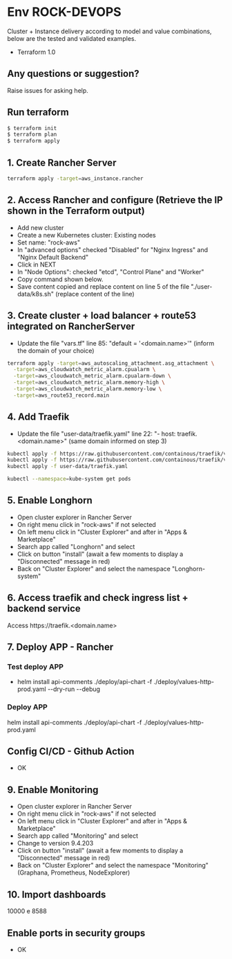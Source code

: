 # Env ROCK-DEVOPS

Cluster + Instance delivery according to model and value combinations, below are the tested and validated examples.

  - Terraform 1.0

## Any questions or suggestion?

Raise issues for asking help.

## Run terraform

```bash
$ terraform init
$ terraform plan
$ terraform apply
```

## 1. Create Rancher Server
```bash
terraform apply -target=aws_instance.rancher
```

## 2. Access Rancher and configure (Retrieve the IP shown in the Terraform output)
* Add new cluster
* Create a new Kubernetes cluster: Existing nodes
* Set name: "rock-aws"
* In "advanced options" checked "Disabled" for "Nginx Ingress" and "Nginx Default Backend"
* Click in NEXT
* In "Node Options": checked "etcd", "Control Plane" and "Worker"
* Copy command shown below.
* Save content copied and replace content on  line 5 of the file "./user-data/k8s.sh" (replace content of the line)

## 3. Create cluster + load balancer + route53 integrated on RancherServer
* Update the file "vars.tf" line 85: "default = '<domain.name>'" (inform the domain of your choice)
```bash
terraform apply -target=aws_autoscaling_attachment.asg_attachment \
  -target=aws_cloudwatch_metric_alarm.cpualarm \
  -target=aws_cloudwatch_metric_alarm.cpualarm-down \
  -target=aws_cloudwatch_metric_alarm.memory-high \
  -target=aws_cloudwatch_metric_alarm.memory-low \
  -target=aws_route53_record.main
```

## 4. Add Traefik
* Update the file "user-data/traefik.yaml" line 22: "- host: traefik.<domain.name>" (same domain informed on step 3)
```bash
kubectl apply -f https://raw.githubusercontent.com/containous/traefik/v1.7/examples/k8s/traefik-rbac.yaml
kubectl apply -f https://raw.githubusercontent.com/containous/traefik/v1.7/examples/k8s/traefik-ds.yaml
kubectl apply -f user-data/traefik.yaml

kubectl --namespace=kube-system get pods
```

## 5. Enable Longhorn
* Open cluster explorer in Rancher Server
* On right menu click in "rock-aws" if not selected
* On left menu click in "Cluster Explorer" and after in "Apps & Marketplace"
* Search app called "Longhorn" and select
* Click on button "install" (await a few moments to display a "Disconnected" message in red)
* Back on "Cluster Explorer" and select the namespace "Longhorn-system"

## 6. Access traefik and check ingress list + backend service
Access https://traefik.<domain.name>

## 7. Deploy APP - Rancher
### Test deploy APP
* helm install api-comments ./deploy/api-chart -f ./deploy/values-http-prod.yaml --dry-run --debug
### Deploy APP
helm install api-comments ./deploy/api-chart -f ./deploy/values-http-prod.yaml
## Config CI/CD - Github Action
* OK
## 9. Enable Monitoring
* Open cluster explorer in Rancher Server
* On right menu click in "rock-aws" if not selected
* On left menu click in "Cluster Explorer" and after in "Apps & Marketplace"
* Search app called "Monitoring" and select
* Change to version 9.4.203
* Click on button "install" (await a few moments to display a "Disconnected" message in red)
* Back on "Cluster Explorer" and select the namespace "Monitoring" (Graphana, Prometheus, NodeExplorer)
## 10. Import dashboards
10000 e 8588
## Enable ports in security groups ##
* OK
